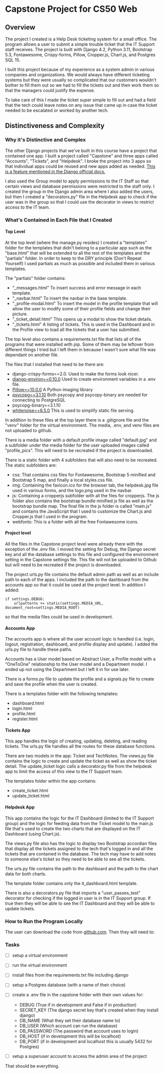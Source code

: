 # Capstone Project for CS50 Web

## Overview

The project I created is a Help Desk ticketing system for a small office.  The program allows a user to submit a simple trouble ticket that the IT Support staff receives.  The project is built with Django 4.2, Python 3.11, Bootstrap 5.3, Fontawesome, Crispy-forms, Pillow, Cropper.js, Chart.js, and Postgres SQL 15.  

I built this project because of my experience as a system admin in various companies and organizations.  We would always have different ticketing systems but they were usually so complicated that our customers wouldn't bother to fill them out so we had to fill the tickets out and then work them so that the managers could justify the expense.   

To take care of this I made the ticket super simple to fill out and had a field that the tech could leave notes on any issue that came up in case the ticket needed to be escalated or worked by another tech. 

## Distinctiveness and Complexity

### Why it's Distinctive and Complex

The other Django projects that we've built in this course have a project that contained one app.  I built a project called "Capstone" and three apps called "Accounts", "Tickets", and "Helpdesk".  I broke the project into 3 apps so that individual apps could be reused and new apps added as needed. [This is a feature mentioned in the Django official docs.](https://docs.djangoproject.com/en/4.2/ref/applications/)  

I also used the Group model to apply permissions to the IT Staff so that certain views and database permissions were restricted to the staff only.  I created the group in the Django admin area where I also added the users, but then I created a "decorators.py" file in the Helpdesk app to check if the user was in the group so that I could use the decorator in views to restrict access to the IT team.

### What's Contained in Each File that I Created

#### Top Level
At the top level (where the manage.py resides) I created a "templates" folder for the templates that didn't belong to a particular app such as the "base.html" that will be extended to all the rest of the templates and the "partials" folder. In order to keep to the DRY principle (Don't Repeat Yourself) I used partials as much as possible and included them in various templates.

The "partials" folder contains:
- "_messages.html" To insert success and error message in each template.
- "_navbar.html" To insert the navbar in the base template.
- "_profile-modal.html" To insert the model in the profile template that will allow the user to modify some of their profile fields and change their picture.
- "_ticket_detail.html" This opens up a modal to show the ticket details.
- "_tickets.html" A listing of tickets.  This is used in the Dashboard and in the Profile view to load all the tickets that a user has submitted.  

The top level also contains a requirements.txt file that lists all of the programs that were installed with pip.  Some of them may be leftover from different things I tried but I left them in because I wasn't sure what file was dependant on another file.  

The files that I installed that need to be there are:
- django-crispy-forms==2.0. Used to make the forms look nicer.
- [django-environ==0.10.0](https://django-environ.readthedocs.io/en/latest/) Used to create environment variables in a .env file. 
- [Pillow==10.0.0](https://pypi.org/project/Pillow/) A Python imaging library 
- [psycopg==3.1.10](https://www.psycopg.org/psycopg3/docs/basic/install.html) Both psycopy and psycopy-binary are needed for connecting to PostgreSQL 
- psycopg-binary==3.1.10 
- [whitenoise==6.5.0](https://whitenoise.readthedocs.io/en/latest/) This is used to simplify static file serving. 

In addition to these files at the top layer there is a .gitignore file and the "venv" folder for the virtual environment.  The media, .env, and venv files are not uploaded to github.

There is a media folder with a default profile image called "default.jpg" and a subfolder under the media folder for the user uploaded images called "profile_pics". This will need to be recreated if the project is downloaded.

There is a static folder with 4 subfolders that will also need to be recreated.  The static subfolders are:

- css: That contains css files for Fontawesome, Bootstrap 5 minified and Bootstrap 5 map, and finally a local styles.css file.
- img: Containing the favicon.ico for the browser tab, the helpdesk.jpg file used in various forms, and the logo.png used in the navbar.
- js: Containing a cropperjs subfolder with all the files for cropperjs. The js folder also contains the bootstrap bundle minified js file as well as the bootstrap bundle map.  The final file in the js folder is called "main.js" and contains the JavaScript that I used to customize the Chart.js and Cropper.js that I used in the program.
- webfonts: This is a folder with all the free Fontawesome icons.

#### Project level
All the files in the Capstone project level were already there with the exception of the .env file.  I moved the setting for Debug, the Django secret key and all the database settings to this file and configured the environment setting in the Capstone settings file.  This file will not be uploaded to Github but will need to be recreated if the project is downloaded.

The project urls.py file contains the default admin path as well as an include path to each of the apps.  I included the path to the dashboard from the accounts app so that it could be used at the project level.  In addition I added:
```
if settings.DEBUG:
    urlpatterns += static(settings.MEDIA_URL, document_root=settings.MEDIA_ROOT)
```
so that the media files could be used in development. 

#### Accounts App
The accounts app is where all the user account logic is handled (i.e. login, logout, registration, dashboard, and profile display and update). I added the urls.py file to handle these paths.  

Accounts has a User model based on Abstract User, a Profile model with a "OneToOne" relationship to the User model and a Department model.  I ended up not using the Department but I left it in for use later.  

There is a forms.py file to update the profile and a signals.py file to create and save the profile when the user is created. 

There is a templates folder with the following templates:
- dashboard.html
- login.html
- profile.html
- register.html

#### Tickets App
This app handles the logic of creating, updating, deleting, and reading tickets.  The urls.py file handles all the routes for these database functions. 

There are two models in the app: Ticket and TechNotes.  The views.py file contains the logic to create and update the ticket as well as show the ticket detail. The update_ticket logic calls a decorator.py file from the helpdesk app to limit the access of this view to the IT Support team.

The templates folder within the app contains:
- create_ticket.html
- update_ticket.html 

#### Helpdesk App
This app contains the logic for the IT Dashboard (limited to the IT Support group) and the logic for feeding data from the Ticket model to the main.js file that's used to create the two charts that are displayed on the IT Dashboard (using Chart.js).  

The views.py file also has the logic to display two Bootstrap accordian files that display all the tickets assigned to the tech that's logged in and all the tickets that are contained in the database.  The tech may have to add notes to someone else's ticket so they need to be able to see all the tickets.  

The urls.py file contains the path to the dashboard and the path to the chart data for both charts.  

The template folder contains only the it_dashboard.html template. 

There is also a decorators.py file that imports a "user_passes_test" decorator for checking if the logged in user is in the IT Support group.  If true then they will be able to see the IT Dashboard and they will be able to update tickets. 

### How to Run the Program Locally
  
The user can download the code from [github.com](https://github.com/chaudhryna/capstone).  Then they will need to:

### Tasks
- [ ] setup a virtual environment
- [ ] run the virtual environment
- [ ] install files from the requirements.txt file including django 
- [ ] setup a Postgres database (with a name of their choice)
- [ ] create a .env file in the capstone folder with their own values for:

    - DEBUG (True if in development and False if in production)
    - SECRET_KEY (The django secret key that's created when they install django)
    - DB_NAME (What they set their database name to)
    - DB_USER (Which account can run the database)
    - DB_PASSWORD (The password that account uses to login)
    - DB_HOST (if in development this will be localhost)
    - DB_PORT (if in development and localhost this is usually 5432 for Postgres)

- [ ] setup a superuser account to access the admin area of the project 

That should be everything.

